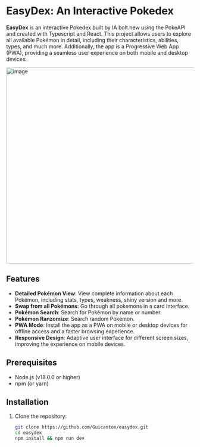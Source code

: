 # EasyDex: An Interactive Pokedex

**EasyDex** is an interactive Pokedex built by IA bolt.new using the PokeAPI and created with Typescript and React. This project allows users to explore all available Pokémon in detail, including their characteristics, abilities, types, and much more. Additionally, the app is a Progressive Web App (PWA), providing a seamless user experience on both mobile and desktop devices.

<img width="527" alt="image" src="https://github.com/user-attachments/assets/506ed23d-c201-42c4-bac0-41a9a0112c39">

## Features

- **Detailed Pokémon View**: View complete information about each Pokémon, including stats, types, weakness, shiny version and more.
- **Swap from all Pokémons**: Go through all pokemons in a card interface.
- **Pokémon Search**: Search for Pokémon by name or number.
- **Pokémon Ranzomize**: Search random Pokémon.
- **PWA Mode**: Install the app as a PWA on mobile or desktop devices for offline access and a faster browsing experience.
- **Responsive Design**: Adaptive user interface for different screen sizes, improving the experience on mobile devices.

## Prerequisites

- Node.js (v18.0.0 or higher)
- npm (or yarn)

## Installation

1. Clone the repository:
   ```bash
   git clone https://github.com/Guicanton/easydex.git
   cd easydex
   npm install && npm run dev
